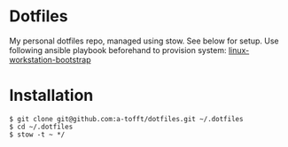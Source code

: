 # Dotfiles

My personal dotfiles repo, managed using stow. See below for setup. 
Use following ansible playbook beforehand to provision system: [linux-workstation-bootstrap](https://github.com/a-tofft/linux-workstation-bootstrap)

# Installation

```shell
$ git clone git@github.com:a-tofft/dotfiles.git ~/.dotfiles
$ cd ~/.dotfiles
$ stow -t ~ */
```
